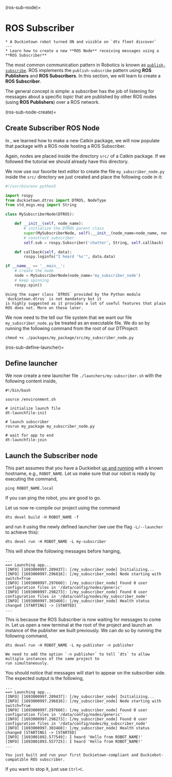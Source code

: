 (ros-sub-node)=
# ROS Subscriber

```{needget}
* A Duckietown robot turned ON and visible on `dts fleet discover`
---
* Learn how to create a new **ROS Node** receiving messages using a **ROS Subscriber**
```

The most common communication pattern in Robotics is known as
[`publish-subscribe`](https://en.wikipedia.org/wiki/Publish%E2%80%93subscribe_pattern).
ROS implements the `publish-subscribe` pattern using **ROS Publishers** and **ROS Subscribers**.
In this section, we will learn to create a **ROS Subscriber**.

The general concept is simple: a subscriber has the job of listening for messages about a specific _topic_
that are published by other ROS nodes (using **ROS Publishers**) over a ROS network. 


(ros-sub-node-create)=
## Create Subscriber ROS Node

In [](ros-catkin-package-create), we learned how to make a new Catkin package, we will now populate that
package with a ROS node hosting a ROS Subscriber.

Again, nodes are placed inside the directory `src/` of a Catkin package.
If we followed the tutorial [](ros-pub-node-create) we should already have this directory.

We now use our favorite text editor to create the file
`my_subscriber_node.py` inside the `src/` directory we just created and place the following code in it:

```python
#!/usr/bin/env python3

import rospy
from duckietown.dtros import DTROS, NodeType
from std_msgs.msg import String

class MySubscriberNode(DTROS):

    def __init__(self, node_name):
        # initialize the DTROS parent class
        super(MySubscriberNode, self).__init__(node_name=node_name, node_type=NodeType.GENERIC)
        # construct subscriber
        self.sub = rospy.Subscriber('chatter', String, self.callback)

    def callback(self, data):
        rospy.loginfo("I heard '%s'", data.data)

if __name__ == '__main__':
    # create the node
    node = MySubscriberNode(node_name='my_subscriber_node')
    # keep spinning
    rospy.spin()
```

```{note}
Using the super class `DTROS` provided by the Python module `duckietown.dtros` is not mandatory but it
is highly suggested as it provides a lot of useful features that plain ROS does not. More on these later.
```

We now need to the tell our file system that we want our file `my_subscriber_node.py` be treated
as an executable file. We do so by running the following command from the root of our DTProject:

    chmod +x ./packages/my_package/src/my_subscriber_node.py


(ros-sub-define-launcher)=
## Define launcher

We now create a new launcher file `./launchers/my-subscriber.sh` with the following content inside,

```shell
#!/bin/bash

source /environment.sh

# initialize launch file
dt-launchfile-init

# launch subscriber
rosrun my_package my_subscriber_node.py

# wait for app to end
dt-launchfile-join
```


## Launch the Subscriber node

This part assumes that you have a Duckiebot [up and running](book-opmanual-duckiebot:setup-duckiebot-sd-card) with a known hostname, e.g., `ROBOT_NAME`.
Let us make sure that our robot is ready by executing the command,

    ping ROBOT_NAME.local

If you can ping the robot, you are good to go.

Let us now re-compile our project using the command

    dts devel build -H ROBOT_NAME -f

and run it using the newly defined launcher (we use the flag `-L/--launcher` to achieve this):

    dts devel run -H ROBOT_NAME -L my-subscriber

This will show the following messages before hanging,

```
...
==> Launching app...
[INFO] [1693000997.289437]: [/my_subscriber_node] Initializing...
[INFO] [1693000997.296816]: [/my_subscriber_node] Node starting with switch=True
[INFO] [1693000997.297660]: [/my_subscriber_node] Found 0 user configuration files in '/data/config/nodes/generic'
[INFO] [1693000997.298273]: [/my_subscriber_node] Found 0 user configuration files in '/data/config/nodes/my_subscriber_node'
[INFO] [1693000997.303460]: [/my_subscriber_node] Health status changed [STARTING] -> [STARTED]
...
```

This is because the ROS Subscriber is now waiting for messages to come in. Let us open a new terminal at the
root of the project and launch an instance of the publisher we built previously. We can do so by running the 
following command,

    dts devel run -H ROBOT_NAME -L my-publisher -n publisher

```{note}
We need to add the option `-n publisher` to tell `dts` to allow multiple instances of the same project to
run simultaneously.
```

You should notice that messages will start to appear on the subscriber side. The expected output is the
following,

```
...
==> Launching app...
[INFO] [1693000997.289437]: [/my_subscriber_node] Initializing...
[INFO] [1693000997.296816]: [/my_subscriber_node] Node starting with switch=True
[INFO] [1693000997.297660]: [/my_subscriber_node] Found 0 user configuration files in '/data/config/nodes/generic'
[INFO] [1693000997.298273]: [/my_subscriber_node] Found 0 user configuration files in '/data/config/nodes/my_subscriber_node'
[INFO] [1693000997.303460]: [/my_subscriber_node] Health status changed [STARTING] -> [STARTED]
[INFO] [1693001092.577549]: I heard 'Hello from ROBOT_NAME!'
[INFO] [1693001093.557725]: I heard 'Hello from ROBOT_NAME!'
...
```


```{admonition} Congratulations 🎉
You just built and run your first Duckietown-compliant and Duckiebot-compatible ROS subscriber.
```

If you want to stop it, just use `Ctrl+C`.
